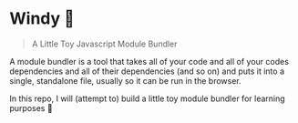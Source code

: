 # Windy 💨

> A Little Toy Javascript Module Bundler

A module bundler is a tool that takes all of your code and all of your codes dependencies and all of their dependencies (and so on) and puts it into a single, standalone file, usually so it can be run in the browser.

In this repo, I will (attempt to) build a little toy module bundler for learning purposes 📝
